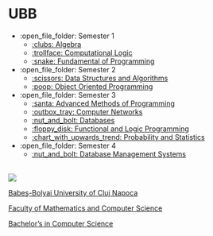# UBB
<ul>
  <li>:open_file_folder: Semester 1
    <ul>
      <li>
        <a href="https://github.com/Pufcorina/UBB/tree/master/Semester1/Algebra"> 
          :clubs:  Algebra 
        </a>
      </li>
      <li>
        <a href="https://github.com/Pufcorina/UBB/tree/master/Semester1/ComputationalLogic"> 
          :trollface:  Computational Logic 
        </a>
      </li>
      <li>
        <a href="https://github.com/Pufcorina/UBB/tree/master/Semester1/FundamentalOfProgramming"> 
          :snake:  Fundamental of Programming 
        </a>
      </li>
    </ul>
  </li>
  <li>:open_file_folder: Semester 2
    <ul>
      <li>
        <a href="https://github.com/Pufcorina/UBB/tree/master/Semester2/DataStructuresAndAlgorithms"> 
          :scissors:  Data Structures and Algorithms 
        </a>
      </li>
      <li>
        <a href="https://github.com/Pufcorina/UBB/tree/master/Semester2/ObjectOrientedProgramming"> 
          :poop:  Object Oriented Programming 
        </a>
      </li>
    </ul>
  </li>
  <li>:open_file_folder: Semester 3
    <ul>
      <li>
        <a href="https://github.com/Pufcorina/UBB/tree/master/Semester3/Advanced%20Methods%20of%20Programming"> 
          :santa:  Advanced Methods of Programming 
        </a>
      </li>
      <li>
        <a href="https://github.com/Pufcorina/UBB/tree/master/Semester3/Computer%20Networks"> 
          :outbox_tray:  Computer Networks 
        </a>
      </li>
      <li>
        <a href="https://github.com/Pufcorina/UBB/tree/master/Semester3/Databases"> 
          :nut_and_bolt:  Databases 
        </a>
      </li>
      <li>
        <a href="https://github.com/Pufcorina/UBB/tree/master/Semester3/Functional%20and%20Logic%20Programming"> 
          :floppy_disk:  Functional and Logic Programming 
        </a>
      </li>
      <li>
        <a href="https://github.com/Pufcorina/UBB/tree/master/Semester3/Probability%20and%20Statistics"> 
          :chart_with_upwards_trend:  Probability and Statistics
        </a>
      </li>
    </ul>
  </li>
  <li>:open_file_folder: Semester 4
    <ul>
      <li>
        <a href="https://github.com/Pufcorina/UBB/tree/master/Semester4/Database%20Management%20Systems">
          :nut_and_bolt:  Database Management Systems
      </li>
    </ul>
  </li>
</ul>


<br>
<img src="http://www.chem.ubbcluj.ro/romana/conferinte/MEEMB/archive/pictures/ubb.gif" />
<p> Babeş-Bolyai University of Cluj Napoca </p>
<p> Faculty of Mathematics and Computer Science </p>
<p> Bachelor’s in Computer Science </p>
<br>
